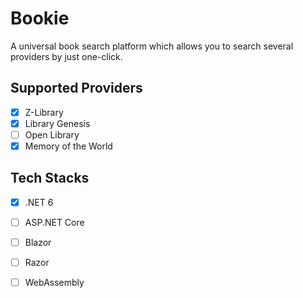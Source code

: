 # Bookie

A universal book search platform which allows you to search several providers by just one-click.

## Supported Providers

- [x] Z-Library
- [x] Library Genesis
- [ ] Open Library
- [x] Memory of the World

## Tech Stacks

- [x] .NET 6
- [ ] ASP.NET Core
- [ ] Blazor
- [ ] Razor
- [ ] WebAssembly

